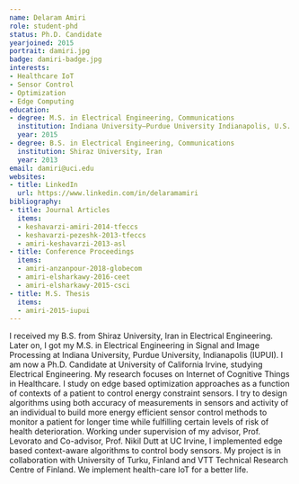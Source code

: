```yaml
---
name: Delaram Amiri
role: student-phd
status: Ph.D. Candidate
yearjoined: 2015
portrait: damiri.jpg
badge: damiri-badge.jpg
interests:
- Healthcare IoT
- Sensor Control
- Optimization
- Edge Computing
education:
- degree: M.S. in Electrical Engineering, Communications
  institution: Indiana University–Purdue University Indianapolis, U.S.
  year: 2015
- degree: B.S. in Electrical Engineering, Communications
  institution: Shiraz University, Iran
  year: 2013
email: damiri@uci.edu
websites:
- title: LinkedIn
  url: https://www.linkedin.com/in/delaramamiri
bibliography:
- title: Journal Articles
  items:
  - keshavarzi-amiri-2014-tfeccs
  - keshavarzi-pezeshk-2013-tfeccs
  - amiri-keshavarzi-2013-asl
- title: Conference Proceedings
  items:
  - amiri-anzanpour-2018-globecom
  - amiri-elsharkawy-2016-ceet
  - amiri-elsharkawy-2015-csci
- title: M.S. Thesis
  items:
  - amiri-2015-iupui
---
```


I received my  B.S. from Shiraz University, Iran in Electrical Engineering.  Later on, I got my M.S. in Electrical Engineering in Signal and Image Processing at Indiana University, Purdue University, Indianapolis (IUPUI). I am now a Ph.D. Candidate at University of California Irvine, studying Electrical Engineering. My research focuses on Internet of Cognitive Things in Healthcare. I study on edge based optimization approaches as a function of contexts of a patient to control energy constraint sensors. I try to design algorithms using both accuracy of measurements in sensors and activity of an individual to build more energy efficient sensor control methods to monitor a patient for longer time while fulfilling certain levels of risk of health deterioration. Working under supervision of my advisor, Prof. Levorato and Co-advisor, Prof. Nikil Dutt at UC Irvine, I implemented edge based context-aware algorithms to control body sensors. My project is in collaboration with University of Turku, Finland and VTT Technical Research Centre of Finland. We implement health-care IoT for a better life.
